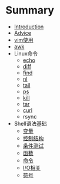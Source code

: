 # Summary

* [Introduction](README.md)
* [Advice](advice.md)
* [vim使用](vim_using.md)
* [awk](awk.md)
* Linux命令
   * [echo](echo.md)
   * [diff](diff.md)
   * [find](find.md)
   * [nl](nl.md)
   * [tail](tail.md)
   * [ps](ps.md)
   * [kill](kill.md)
   * [tar](tar.md)
   * [curl](curl.md)
   * rsync
* Shell语法基础
   * [变量](variants.md)
   * [控制结构](control_structure.md)
   * [条件测试](candition_test.md)
   * [函数](function.md)
   * [命令](commands.md)
   * [I/O相关](io_relative.md)
   * [符号](symbols.md)

